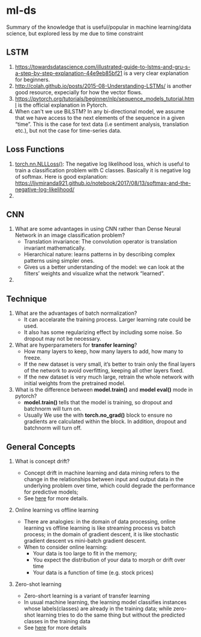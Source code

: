 # ml-ds
Summary of the knowledge that is useful/popular in machine learning/data science, but explored less by me due to time constraint

## LSTM
1. https://towardsdatascience.com/illustrated-guide-to-lstms-and-gru-s-a-step-by-step-explanation-44e9eb85bf21 is a very clear explanation for beginners.
2. http://colah.github.io/posts/2015-08-Understanding-LSTMs/ is another good resource, expecially for how the vector flows.
3. https://pytorch.org/tutorials/beginner/nlp/sequence_models_tutorial.html is the official explanation in Pytorch.
4. When can't we use BiLSTM?
   In any bi-directional model, we assume that we have access to the next elements of the sequence in a given “time”. This is the case for text data (i.e sentiment    analysis, translation etc.), but not the case for time-series data.

## Loss Functions
1. [torch.nn.NLLLoss()](https://pytorch.org/docs/stable/generated/torch.nn.NLLLoss.html): The negative log likelihood loss, which is useful to train a classification problem with C classes. Basically it is negative log of softmax. Here is good explanation: https://ljvmiranda921.github.io/notebook/2017/08/13/softmax-and-the-negative-log-likelihood/
2. 

## CNN
1. What are some advantages in using CNN rather than Dense Neural Network in an image classification problem?
   - Translation invariance: The convolution operator is translation invariant mathematically.
   - Hierarchical nature: learns patterns in by describing complex patterns using simpler ones.
   - Gives us a better understanding of the model: we can look at the filters’ weights and visualize what the network “learned”.
2. 

## Technique
1. What are the advantages of batch normalization?
   - It can accelarate the training process. Larger learning rate could be used.
   - It also has some regularizing effect by including some noise. So dropout may not be necessary.
2. What are hyperparameters for **transfer learning**?
   - How many layers to keep, how many layers to add, how many to freeze.
   - If the new dataset is very small, it’s better to train only the final layers of the network to avoid overfitting, keeping all other layers fixed.
   - If the new dataset is very much large, retrain the whole network with initial weights from the pretrained model.
3. What is the difference between **model.train()** and **model eval()** mode in pytorch?
   - **model.train()** tells that the model is training, so dropout and batchnorm will turn on.
   - Usually We use the with **torch.no_grad()** block to ensure no gradients are calculated within the block. In addition, dropout and batchnorm will turn off.

## General Concepts
1. What is concept drift?
   - Concept drift in machine learning and data mining refers to the change in the relationships between input and output data in the underlying problem over time, which could degrade the performance for predictive models;
   - See [here](https://machinelearningmastery.com/gentle-introduction-concept-drift-machine-learning/) for more details.
2. Online learning vs offline learning
   - There are analogies: in the domain of data processing, online learning vs offline learning is like streaming process vs batch process; in the domain of gradient descent, it is like stochastic gradient descent vs mini-batch gradient descent.
   - When to consider online learning:
      - Your data is too large to fit in the memory;
      - You expect the distribution of your data to morph or drift over time
      - Your data is a function of time (e.g. stock prices)

3. Zero-shot learning
   - Zero-short learning is a variant of transfer learning
   - In usual machine learning, the learning model classifies instances whose labels(classes) are already in the training data; while zero-shot learning tries to do the same thing but without the predicted classes in the training data
   - See [here](https://towardsdatascience.com/applications-of-zero-shot-learning-f65bb232963f) for more details 
